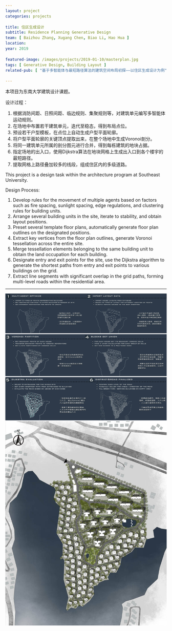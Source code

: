 ```yaml
---
layout: project
categories: projects

title: 住区生成设计
subtitle: Residence Planning Generative Design
team: [ Baizhou Zhang, Xugang Chen, Biao Li, Hao Hua ]
location:
year: 2019

featured-image: /images/projects/2019-01-10/masterplan.jpg
tags: [ Generative Design, Building Layout ]
related-pub: [ "基于多智能体与最短路径算法的建筑空间布局初探——以住区生成设计为例" ]

---
```


本项目为东南大学建筑设计课题。

设计过程：
1. 根据消防间距、日照间距、临边规则、集聚规则等，对建筑单元编写多智能体运动规则。
2. 在场地中布置若干建筑单元，迭代至稳态，得到布局点位。
3. 预设若干户型模板，在点位上自动生成户型平面轮廓。
4. 将户型平面轮廓的关键顶点提取出来，在整个场地中生成Voronoi剖分。
5. 将同一建筑单元所属的剖分图元进行合并，得到每栋建筑的地块占据。
6. 指定场地的出入口，使用Dijkstra算法在地块网格上生成出入口到各个楼宇的最短路径。
7. 提取网格上路径叠加较多的线段，组成住区内的多级道路。

This project is a design task within the architecture program at Southeast University.

Design Process:
1. Develop rules for the movement of multiple agents based on factors such as fire spacing, sunlight spacing, edge
regulations, and clustering rules for building units.
2. Arrange several building units in the site, iterate to stability, and obtain layout positions.
3. Preset several template floor plans, automatically generate floor plan outlines on the designated positions.
4. Extract key vertices from the floor plan outlines, generate Voronoi tessellation across the entire site.
5. Merge tessellation elements belonging to the same building unit to obtain the land occupation for each building.
6. Designate entry and exit points for the site, use the Dijkstra algorithm to generate the shortest paths from entry and
exit points to various buildings on the grid.
7. Extract line segments with significant overlap in the grid paths, forming multi-level roads within the residential area.

---

![](/images/projects/2019-01-10/algo1.jpg)
![](/images/projects/2019-01-10/algo2.jpg)
![](/images/projects/2019-01-10/algo3.jpg)
![](/images/projects/2019-01-10/masterplan.jpg)